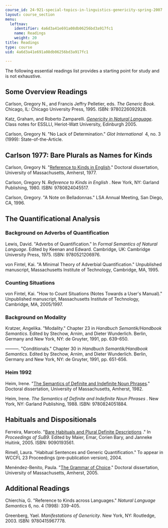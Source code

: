 ```yaml
---
course_id: 24-921-special-topics-in-linguistics-genericity-spring-2007
layout: course_section
menu:
  leftnav:
    identifier: 4a6d3a41e691a08db06256bd3a917fc1
    name: Readings
    weight: 20
title: Readings
type: course
uid: 4a6d3a41e691a08db06256bd3a917fc1

---
```


The following essential readings list provides a starting point for study and is not exhaustive.

Some Overview Readings
----------------------

Carlson, Gregory N., and Francis Jeffry Pelletier, eds. _The Generic Book_. Chicago, IL: Chicago University Press, 1995. ISBN: 9780226092928.

Katz, Graham, and Roberto Zamparelli. [_Genericity in Natural Language_](https://esslli2016.unibz.it/wp-content/uploads/2015/10/notes-day2.pdf). Class notes for ESSLLI, Heriot-Watt University, Edinburgh 2005.

Carlson, Gregory N. "No Lack of Determination." _Glot International_  4, no. 3 (1999): State-of-the-Article.

Carlson 1977: Bare Plurals as Names for Kinds
---------------------------------------------

Carlson, Gregory N. "[Reference to Kinds in English](http://semanticsarchive.net/Archive/jk3NzRlY/)." Doctoral dissertation, University of Massachusetts, Amherst, 1977.

Carlson, Gregory N. _Reference to Kinds in English_ . New York, NY: Garland Publishing, 1980. ISBN: 9780824045517.

Carlson, Gregory. "A Note on Belladonnas." LSA Annual Meeting, San Diego, CA, 1996.

The Quantificational Analysis
-----------------------------

### Background on Adverbs of Quantification

Lewis, David. "Adverbs of Quantification." In _Formal Semantics of Natural Language_. Edited by Keenan and Edward. Cambridge, UK: Cambridge University Press, 1975. ISBN: 9780521206976.

von Fintel, Kai. "A Minimal Theory of Adverbial Quantification." Unpublished manuscript, Massachusetts Institute of Technology, Cambridge, MA, 1995.

### Counting Situations

von Fintel, Kai. "How to Count Situations (Notes Towards a User's Manual)." Unpublished manuscript, Massachusetts Institute of Technology, Cambridge, MA, 2005/1997.

### Background on Modality

Kratzer, Angelika. "Modality." Chapter 23 in _Handbuch Semantik/Handbook Semantics_. Edited by Stechow, Arnim, and Dieter Wunderlich. Berlin, Germany and New York, NY: de Gruyter, 1991, pp. 639-650.

———. "Conditionals." Chapter 30 in _Handbuch Semantik/Handbook Semantics_. Edited by Stechow, Arnim, and Dieter Wunderlich. Berlin, Germany and New York, NY: de Gruyter, 1991, pp. 651-656.

### Heim 1992

Heim, Irene. "[The Semantics of Definite and Indefinite Noun Phrases](http://semanticsarchive.net/Archive/Tk0ZmYyY/)." Doctoral dissertation, University of Massachusetts, Amherst, 1982.

Heim, Irene. _The Semantics of Definite and Indefinite Noun Phrases_ . New York, NY: Garland Publishing, 1988. ISBN: 9780824051884.

Habituals and Dispositionals
----------------------------

Ferreira, Marcelo. "[Bare Habituals and Plural Definite Descriptions](https://ojs.ub.uni-konstanz.de/sub/index.php/sub/article/view/721) ." In _Proceedings of SuB9_. Edited by Maier, Emar, Corien Bary, and Janneke Huitink, 2005. ISBN: 9090193561.

Rimell, Laura. "Habitual Sentences and Generic Quantification." To appear in WCCFL 23 Proceedings (pre-publication version), 2004.

Menéndez-Benito, Paula. "[The Grammar of Choice](http://semanticsarchive.net/Archive/GQ1OGQ3O/)." Doctoral dissertation, University of Massachusetts, Amherst, 2005.

Additional Readings
-------------------

Chierchia, G. "Reference to Kinds across Languages." _Natural Language Semantics_ 6, no. 4 (1998): 339-405.

Greenberg, Yael. _Manifestations of Genericity_. New York, NY: Routledge, 2003. ISBN: 9780415967778.